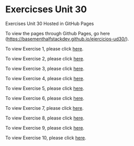# Exercicses Unit 30
Exercises Unit 30 Hosted in GitHub Pages

To view the pages through Github Pages, go here (https://basementhalfstackdev.github.io/ejercicios-ud30/).

To view Exercise 1, please click [here](./Exercise%201/index.html).

To view Exercise 2, please click [here](./Exercise%202/index.html).

To view Exercise 3, please click [here](./Exercise%203/index.html).

To view Exercise 4, please click [here](./Exercise%204/index.html).

To view Exercise 5, please click [here](./Exercise%205/index.html).

To view Exercise 6, please click [here](./Exercise%206/index.html).

To view Exercise 7, please click [here](./Exercise%207/index.html).

To view Exercise 8, please click [here](./Exercise%208/index.html).

To view Exercise 9, please click [here](./Exercise%209/index.html).

To view Exercise 10, please click [here](./Exercise%2010/index.html).

